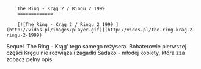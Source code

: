 
        The Ring - Krąg 2 / Ringu 2 1999 
        =============
        
        [![The Ring - Krąg 2 / Ringu 2 1999 ](http://vidos.pl/images/player.gif)](http://vidos.pl/the-ring-krag-2-ringu-2-1999)
        
        
 Sequel 'The Ring - Krąg' tego samego reżysera. Bohaterowie pierwszej części Kręgu nie rozwiązali zagadki Sadako - młodej kobiety, która zza zobacz pełny opis
    